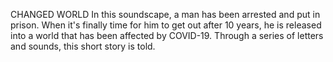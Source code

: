 CHANGED WORLD
In this soundscape, a man has been arrested and put in prison. When it's finally time for him to get out after 10 years, he is released into a world that has been affected by COVID-19. Through a series of letters and sounds, this short story is told.
